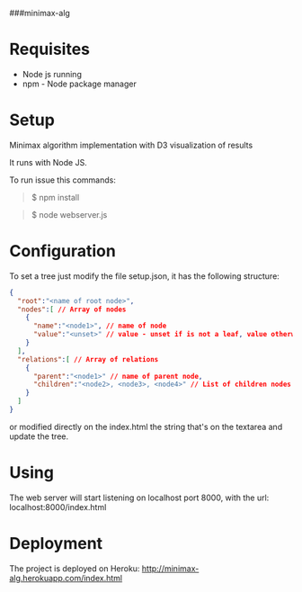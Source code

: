 ###minimax-alg

# Requisites

+ Node js running
+ npm - Node package manager

# Setup

Minimax algorithm implementation with D3 visualization of results

It runs with Node JS.

To run issue this commands:

> $ npm install

> $ node webserver.js


# Configuration

To set a tree just modify the file setup.json, it has the following structure:
```json
{
  "root":"<name of root node>",
  "nodes":[ // Array of nodes
    {
      "name":"<node1>", // name of node
      "value":"<unset>" // value - unset if is not a leaf, value otherwise
    }
  ],
  "relations":[ // Array of relations
    {
      "parent":"<node1>" // name of parent node,
      "children":"<node2>, <node3>, <node4>" // List of children nodes
    }
  ]
}
```
or modified directly on the index.html the string that's on the textarea and update the tree.

# Using

The web server will start listening on localhost port 8000, with the url: localhost:8000/index.html

# Deployment

The project is deployed on Heroku: http://minimax-alg.herokuapp.com/index.html
